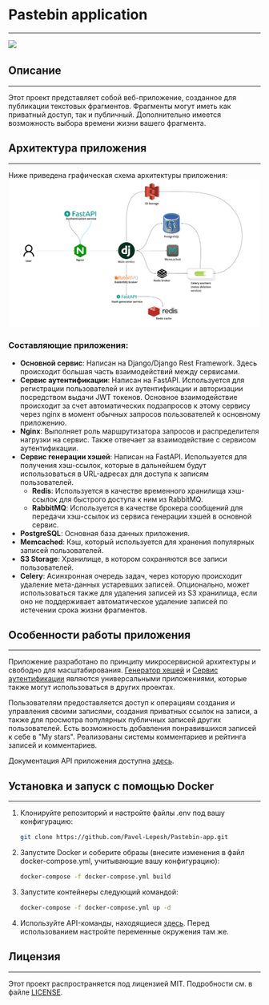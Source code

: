 # Pastebin application
___
<a href="https://www.postman.com/pavellepesh/workspace/pastebin/collection/26749338-970d2184-c825-4347-a8fe-32fa70906536"><img src="https://img.shields.io/badge/Postman-pastebin collection-orange"></a>

## Описание 
___
Этот проект представляет собой веб-приложение, созданное для публикации текстовых фрагментов. Фрагменты могут иметь как приватный доступ, так и публичный. Дополнительно имеется возможность выбора времени жизни вашего фрагмента.

## Архитектура приложения
___
Ниже приведена графическая схема архитектуры приложения:
![Схема архитектуры приложения](pastebin-schema.png)

### Составляющие приложения:
* **Основной сервис**: Написан на Django/Django Rest Framework. Здесь происходит большая часть взаимодействий между сервисами.
* **Сервис аутентификации**: Написан на FastAPI. Используется для регистрации пользователей и их аутентификации и авторизации посредством выдачи JWT токенов. Основное взаимодействие происходит за счет автоматических подзапросов к этому сервису через nginx в момент обычных запросов пользователей к основному приложению.
* **Nginx**: Выполняет роль маршрутизатора запросов и распределителя нагрузки на сервис. Также отвечает за взаимодействие с сервисом аутентификации.
* **Сервис генерации хэшей**: Написан на FastAPI. Используется для получения хэш-ссылок, которые в дальнейшем будут использоваться в URL-адресах для доступа к записям пользователей.
  * **Redis**: Используется в качестве временного хранилища хэш-ссылок для быстрого доступа к ним из RabbitMQ.
  * **RabbitMQ**: Используется в качестве брокера сообщений для передачи хэш-ссылок из сервиса генерации хэшей в основной сервис.
* **PostgreSQL**: Основная база данных приложения.
* **Memcached**: Кэш, который используется для хранения популярных записей пользователей.
* **S3 Storage**: Хранилище, в котором сохраняются все записи пользователей.
* **Celery**: Асинхронная очередь задач, через которую происходит удаление мета-данных устаревших записей. Опционально, может использоваться также для удаления записей из S3 хранилища, если оно не поддерживает автоматическое удаление записей по истечении срока жизни фрагментов.

## Особенности работы приложения
___
Приложение разработано по принципу микросервисной архитектуры и свободно для масштабирования. [Генератор хешей](https://github.com/Pavel-Lepesh/Pastebin-hash-generator) и [Сервис аутентификации](https://github.com/Pavel-Lepesh/Pastebin-authentication-service) являются универсальными приложениями, которые также могут использоваться в других проектах.

Пользователям предоставляется доступ к операциям создания и управления своими записями, создания приватных ссылок на записи, а также для просмотра популярных публичных записей других пользователей. Есть возможность добавления понравившихся записей к себе в "My stars". Реализованы системы комментариев и рейтинга записей и комментариев.

Документация API приложения доступна [здесь](https://www.postman.com/pavellepesh/workspace/pastebin/collection/26749338-970d2184-c825-4347-a8fe-32fa70906536).

## Установка и запуск с помощью Docker
___
1. Клонируйте репозиторий и настройте файлы .env под вашу конфигурацию:
    ```bash
    git clone https://github.com/Pavel-Lepesh/Pastebin-app.git
    ```
2. Запустите Docker и соберите образы (внесите изменения в файл docker-compose.yml, учитывающие вашу конфигурацию):
    ```bash
    docker-compose -f docker-compose.yml build
    ```
3. Запустите контейнеры следующий командой:
    ```bash
    docker-compose -f docker-compose.yml up -d
    ```
4. Используйте API-команды, находящиеся  [здесь](https://www.postman.com/pavellepesh/workspace/pastebin/collection/26749338-970d2184-c825-4347-a8fe-32fa70906536). Перед использованием настройте переменные окружения там же.
## Лицензия
___
Этот проект распространяется под лицензией MIT. Подробности см. в файле [LICENSE](LICENSE).
